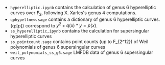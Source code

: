- ```hyperelliptic.ipynb``` contains the calculation of genus 6 hyperelliptic curves over $\mathbf{F}_2$, following X. Xarles's genus 4 computations.
- ```qphypellnew.sage``` contains a dictionary of genus 6 hyperelliptic curves. \{q:\[p\]\} correspond to $y^2 + q(x)*y = p(x)$.
- ```ss_hyperelliptic,ipynb``` contains the calculation for supersingular hyperelliptic curves
- ```ss_pointcount.sage``` contains point counts (up to F_{2^12}) of Weil polynomials of genus 6 supersingular curves
- ```weil_polynomials_ss_g6.sage``` LMFDB data of genus 6 supersingular curves
